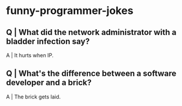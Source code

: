 # funny-programmer-jokes

Q | What did the network administrator with a bladder infection say?
---
A | It hurts when IP.


Q | What's the difference between a software developer and a brick?
---
A | The brick gets laid.
